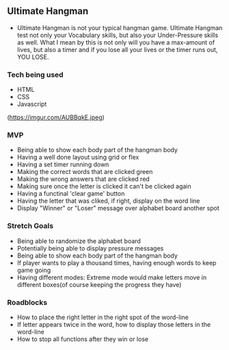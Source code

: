 ## Ultimate Hangman

* Ultimate Hangman is not your typical hangman game. Ultimate Hangman test not only your Vocabulary skills, but also your Under-Pressure skills as well. 
What I mean by this is not only will you have a max-amount of lives, but also a timer and if you lose all your lives or the timer runs out, YOU LOSE.

### Tech being used

* HTML
* CSS
* Javascript

(https://imgur.com/AUBBqkE.jpeg)

### MVP

* Being able to show each body part of the hangman body
* Having a well done layout using grid or flex
* Having a set timer running down
* Making the correct words that are clicked green
* Making the wrong answers that are clicked red
* Making sure once the letter is clicked it can't be clicked again
* Having a functinal 'clear game' button
* Having the letter that was cliked, if right, display on the word line
* Display "Winner" or "Loser" message over alphabet board another spot


### Stretch Goals

* Being able to randomize the alphabet board
* Potentially being able to display pressure messages
* Being able to show each body part of the hangman body
* If player wants to play a thousand times, having enough words to keep game going
* Having different modes: Extreme mode would make letters move in different boxes(of course keeping the progress they have)


### Roadblocks

* How to place the right letter in the right spot of the word-line
* If letter appears twice in the word, how to display those letters in the word-line
* How to stop all functions after they win or lose







